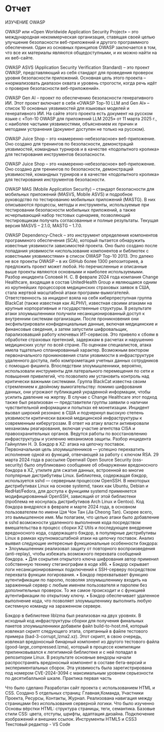 # Отчет
ИЗУЧЕНИЕ OWASP

OWASP или «Open Worldwide Application Security Project» – это международная некоммерческая организация, ставящая своей целью улучшение безопасности веб-приложений и другого программного обеспечения. Один из основных принципов OWASP заключается в том, что все их материалы являются общедоступными, и их можно найти на их веб-сайте.

OWASP ASVS (Application Security Verification Standard) – это проект OWASP, представляющий из себя стандарт для проведения проверок уровня безопасности приложений. Основная цель этого проекта – «нормализовать диапазон охвата и уровень строгости, когда речь идёт о проверке безопасности веб-приложений».

OWASP Gen AI – проект по обеспечению безопасности генеративного ИИ. Этот проект включает в себя «OWASP Top-10 LLM and Gen AI» – список 10 основных уязвимостей для языковых моделей и генеративного ИИ. На сайте
этого проекта есть документ на русском языке с «Топ-10 OWASP для приложений LLM 2025» от 11 марта 2025 г., с наиболее частыми уязвимостями, объяснением их причин и методами устранения (документ доступен не только на русском).

OWASP Juice Shop – это «намеренно-небезопасное» веб-приложение. Оно создано для тренингов по безопасности, демонстраций уязвимостей, командных турниров и в качестве «подопытного кролика» для тестирования инструментов безопасности.

OWASP Juice Shop – это «намеренно-небезопасное» веб-приложение. Оно создано для тренингов по безопасности, демонстраций уязвимостей, командных турниров и в качестве «подопытного кролика» для тестирования инструментов безопасности.

OWASP MAS (Mobile Application Security) – стандарт безопасности для мобильных приложений (MASVS, Mobile ASVS) и подробное руководство по тестированию мобильных приложений (MASTG). В них описываются процессы, методы и инструменты, используемые при тестировании безопасности мобильных приложений, а также исчерпывающий набор тестовых сценариев, позволяющий тестировщикам получать согласованные и полные результаты. Текущая версия MASVS – 2.1.0, MASTG – 1.7.0.

OWASP Dependency-Check – это инструмент определения компонентов программного обеспечения (SCA), который пытается обнаружить известные уязвимости зависимостей проекта. Оно было создано после попадания уязвимости «использование компонентов и библиотек с известными уязвимостями» в список OWASP Top-10 2013.
Это далеко не все проекты OWASP – в их GitHub более 1300 репозиториев, а предложить проект может любой. Но перечисленные и описанные выше проекты являются основными и наиболее используемыми.
Разбор инцидента Соловей Н. С.
В феврале 2024 года компания Change Healthcare, входящая в состав UnitedHealth Group и являющаяся одним из крупнейших процессоров медицинских страховых заявок в США, стала жертвой масштабной атаки программ-вымогателей. Ответственность за инцидент взяла на себя киберпреступная группа BlackCat (также известная как ALPHV), известная своими атаками на крупные корпоративные и государственные структуры.
В результате атаки злоумышленники получили несанкционированный доступ к внутренним системам организации. После проникновения они эксфильтрировали конфиденциальные данные, включая медицинские и финансовые сведения, а затем запустили шифровальщик, парализовавший работу ключевых ИТ-сервисов. Это привело к сбоям в обработке страховых претензий, задержкам в расчетах и нарушению медицинских услуг по всей стране.
По оценкам специалистов, атака имела тщательно спланированный характер. Возможным вектором первоначального проникновения стали уязвимости в инфраструктуре удаленного доступа, либо компрометация учетных данных сотрудников с помощью фишинга. Впоследствии злоумышленники, вероятно, использовали инструменты для латерального перемещения по сети и повышения привилегий, что позволило им установить контроль над критически важными системами.
Группа BlackCat известна своим стремлением к двойному вымогательству: помимо шифрования данных, они угрожают публикацией украденной информации, чтобы усилить давление на жертву. В случае с Change Healthcare этот подход также был реализован — представители группы заявили о наличии чувствительной информации и попытках её монетизации.
Инцидент вызвал широкий резонанс в США и подчеркнул высокую степень уязвимости критически важной медицинской инфраструктуры к современным киберугрозам. В ответ на атаку власти активировали механизмы реагирования, включая участие агентства CISA и правоохранительных органов. Ведутся работы по восстановлению инфраструктуры и усилению механизмов защиты.
Разбор инцидента Гайнуллин Н. Э.
Бэкдор в XZ: атака на цепочку поставок.
Первоначальная цель злоумышленников — успешно перехватить исполнение одной из функций, отвечающей за работу с ключом RSA.
29 марта 2024 года в рассылке Openwall Open Source Security (oss-security) было опубликовано сообщение об обнаружении вредоносного бэкдора в XZ, утилите для сжатия данных, встроенной во многие популярные дистрибутивы Linux. Библиотека, содержащая бэкдор, используется sshd — серверным процессом OpenSSH. В некоторых дистрибутивах Linux на основе systemd, таких как Ubuntu, Debian и RedHat/Fedora, для доступа к функциям systemd применяется модифицированный OpenSSH, зависящий от этой библиотеки (проблема не коснулась дистрибутивов Arch Linux и Gentoo). Код бэкдора внедрялся в феврале и марте 2024 года, в основном пользователем по имени Цзя Чон Тан (Jia Cheong Tan). Скорее всего, это вымышленное имя. Мы полагаем, что целью атаки было добавление в sshd возможности удаленного выполнения кода посредством вмешательства в процесс сборки XZ Utils и последующее внедрение вредоносного кода, содержащего бэкдор, в популярные дистрибутивы Linux в рамках крупномасштабной атаки на цепочку поставок.
Анализ выявил следующие интересные функциональные особенности бэкдора:
•	Злоумышленник реализовал защиту от повторного воспроизведения (anti-replay), чтобы избежать возможного перехвата сообщений бэкдора.
•	Для сокрытия открытого ключа шифрования автор применил собственную технику стеганографии в коде x86.
•	Бэкдор скрывает логи несанкционированных подключений к SSH-серверу посредством перехвата функции логирования.
•	Бэкдор перехватывает функцию аутентификации по паролю, позволяя злоумышленнику входить на зараженный сервер с любым именем пользователя и паролем без дополнительных проверок. То же самое происходит и с функцией аутентификации по открытому ключу.
•	Бэкдор обеспечивает удаленное выполнение кода, что позволяет злоумышленнику выполнить любую системную команду на зараженном сервере.

Бэкдор в библиотеке liblzma был реализован на двух уровнях. В исходный код инфраструктуры сборки для получения финальных пакетов злоумышленники добавили файл build-to-host.m4, который извлекал скрипт следующего этапа, спрятанный в файле тестового примера (bad-3-corrupt_lzma2.xz). Этот скрипт, в свою очередь, извлекал вредоносный бинарный компонент из другого тестового файла (good-large_compressed.lzma), который в процессе компиляции прилинковывался к легитимной библиотеке и с ней попадал в репозитории Linux. В результате основные вендоры начали распространять вредоносный компонент в составе бета-версий и экспериментальных сборок. Эта уязвимость была зарегистрирована под номером CVE-2024-3094 с максимальным уровнем серьезности по десятибалльной шкале.
Практика первая часть

Что было сделано
Разработан сайт проекта с использованием HTML и CSS.
Создано 5 отдельных страниц: Главная,Команда, Участники Проекта, Ресурсы, Контакты, Журнал.
Реализована навигация между страницами без использования серверной логики.
Что было изученно
Основы вёрстки HTML: структура страницы, теги, семантика.
Базовые стили CSS: цвета, отступы, шрифты, адаптация дизайна.
Подключение изображений и внешних ссылок.
Инструменты
HTML5 и CSS3
Текстовый редактор - VS Code

